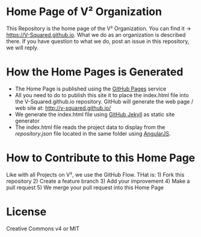 # Home Page of V² Organization
This Repository is the home page of the V² Organization. You can find it → https://V-Squared.github.io. What we do as an organization is described there. If you have question to what we do, post an issue in this repository, we will reply.

# How the Home Pages is Generated
- The Home Page is published using the [GitHub Pages](https://pages.github.com/) service
- All you need to do to publish this site it to place the index.html file into the V-Squared.github.io repository. GitHub will generate the web page / web site at: http://v-squared.github.io/
- We generate the index.html file using [GitHub Jekyll](https://help.github.com/articles/using-jekyll-as-a-static-site-generator-with-github-pages/) as static site generator
- The index.html file reads the project data to display from the *repository.json* file located in the same folder using [AngularJS](https://angularjs.org/).


# How to Contribute to this Home Page
Like with all Projects on V², we use the GitHub Flow. THat is: 1) Fork this repository 2) Create a feature branch 3) Add your improvement 4) Make a pull request 5) We merge your pull request into this Home Page

# License
Creative Commons v4 or MIT
